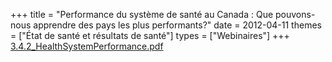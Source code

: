 +++
title = "Performance du système de santé au Canada : Que pouvons-nous apprendre des pays les plus performants?"
date = 2012-04-11
themes = ["État de santé et résultats de santé"]
types = ["Webinaires"]
+++
[3.4.2_HealthSystemPerformance.pdf](/files/3.4.2_HealthSystemPerformance.pdf)
